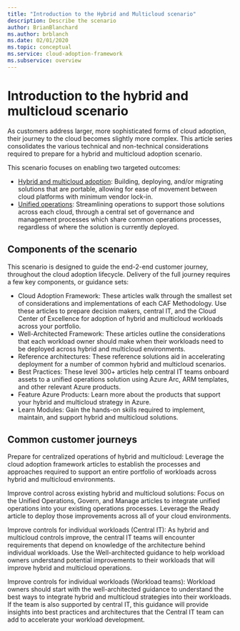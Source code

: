```yaml
---
title: "Introduction to the Hybrid and Multicloud scenario"
description: Describe the scenario
author: BrianBlanchard
ms.author: brblanch
ms.date: 02/01/2020
ms.topic: conceptual
ms.service: cloud-adoption-framework
ms.subservice: overview
---
```


# Introduction to the hybrid and multicloud scenario

As customers address larger, more sophisticated forms of cloud adoption, their journey to the cloud becomes slightly more complex. This article series consolidates the various technical and non-technical considerations required to prepare for a hybrid and multicloud adoption scenario.

This scenario focuses on enabling two targeted outcomes:

- [Hybrid and multicloud adoption](./index.md): Building, deploying, and/or migrating solutions that are portable, allowing for ease of movement between cloud platforms with minimum vendor lock-in.
- [Unified operations](./unified-operations.md): Streamlining operations to support those solutions across each cloud, through a central set of governance and management processes which share common operations processes, regardless of where the solution is currently deployed.

## Components of the scenario

This scenario is designed to guide the end-2-end customer journey, throughout the cloud adoption lifecycle. Delivery of the full journey requires a few key components, or guidance sets:

- Cloud Adoption Framework: These articles walk through the smallest set of considerations and implementations of each CAF Methodology. Use these articles to prepare decision makers, central IT, and the Cloud Center of Excellence for adoption of hybrid and multicloud workloads across your portfolio.
- Well-Architected Framework: These articles outline the considerations that each workload owner should make when their workloads need to be deployed across hybrid and multicloud environments.
- Reference architectures: These reference solutions aid in accelerating deployment for a number of common hybrid and multicloud scenarios.
- Best Practices: These level 300+ articles help central IT teams onboard assets to a unified operations solution using Azure Arc, ARM templates, and other relevant Azure products.
- Feature Azure Products: Learn more about the products that support your hybrid and multicloud strategy in Azure.
- Learn Modules: Gain the hands-on skills required to implement, maintain, and support hybrid and multicloud solutions.

## Common customer journeys

Prepare for centralized operations of hybrid and multicloud: Leverage the cloud adoption framework articles to establish the processes and approaches required to support an entire portfolio of workloads across hybrid and multicloud environments.

Improve control across existing hybrid and multicloud solutions: Focus on the Unified Operations, Govern, and Manage articles to integrate unified operations into your existing operations processes. Leverage the Ready article to deploy those improvements across all of your cloud environments.

Improve controls for individual workloads (Central IT): As hybrid and multicloud controls improve, the central IT teams will encounter requirements that depend on knowledge of the architecture behind individual workloads. Use the Well-architected guidance to help workload owners understand potential improvements to their workloads that will improve hybrid and multicloud operations.

Improve controls for individual workloads (Workload teams): Workload owners should start with the well-architected guidance to understand the best ways to integrate hybrid and multicloud strategies into their workloads. If the team is also supported by central IT, this guidance will provide insights into best practices and architectures that the Central IT team can add to accelerate your workload development.